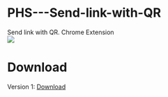 # PHS---Send-link-with-QR
Send link with QR. Chrome Extension<br>
<img src="https://github.com/hlilbilgin/PHS_Send-link-with-QR/blob/master/screenshoot.PNG"/>
# Download
Version 1: <a href="https://github.com/hlilbilgin/PHS_Send-link-with-QR/raw/master/DOWNLOAD/PHS%20-%20Send%20link%20with%20QR.crx">Download</a>
